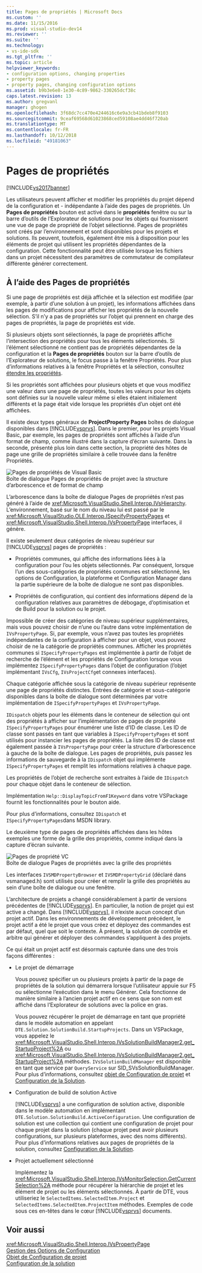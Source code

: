 ```yaml
---
title: Pages de propriétés | Microsoft Docs
ms.custom: ''
ms.date: 11/15/2016
ms.prod: visual-studio-dev14
ms.reviewer: ''
ms.suite: ''
ms.technology:
- vs-ide-sdk
ms.tgt_pltfrm: ''
ms.topic: article
helpviewer_keywords:
- configuration options, changing properties
- property pages
- property pages, changing configuration options
ms.assetid: b9b3e6e8-1e30-4c89-9862-330265dcf38c
caps.latest.revision: 13
ms.author: gregvanl
manager: ghogen
ms.openlocfilehash: 3f68dc7cc470e4244616c6e9a3cb41bdeb8f9103
ms.sourcegitcommit: 9ceaf69568d61023868ced59108ae4dd46f720ab
ms.translationtype: MT
ms.contentlocale: fr-FR
ms.lasthandoff: 10/12/2018
ms.locfileid: "49181063"
---
```

# <a name="property-pages"></a>Pages de propriétés
[!INCLUDE[vs2017banner](../../includes/vs2017banner.md)]

Les utilisateurs peuvent afficher et modifier les propriétés du projet dépend de la configuration et - indépendante à l’aide des pages de propriétés. Un **Pages de propriétés** bouton est activé dans le **propriétés** fenêtre ou sur la barre d’outils de l’Explorateur de solutions pour les objets qui fournissent une vue de page de propriété de l’objet sélectionné. Pages de propriétés sont créés par l’environnement et sont disponibles pour les projets et solutions. Ils peuvent, toutefois, également être mis à disposition pour les éléments de projet qui utilisent les propriétés dépendantes de la configuration. Cette fonctionnalité peut être utilisée lorsque les fichiers dans un projet nécessitent des paramètres de commutateur de compilateur différente générer correctement.  
  
## <a name="using-property-pages"></a>À l’aide des Pages de propriétés  
 Si une page de propriétés est déjà affichée et la sélection est modifiée (par exemple, à partir d’une solution à un projet), les informations affichées dans les pages de modifications pour afficher les propriétés de la nouvelle sélection. S’il n’y a pas de propriétés sur l’objet qui prennent en charge des pages de propriétés, la page de propriétés est vide.  
  
 Si plusieurs objets sont sélectionnés, la page de propriétés affiche l’intersection des propriétés pour tous les éléments sélectionnés. Si l’élément sélectionné ne contient pas de propriétés dépendantes de la configuration et la **Pages de propriétés** bouton sur la barre d’outils de l’Explorateur de solutions, le focus passe à la fenêtre Propriétés. Pour plus d’informations relatives à la fenêtre Propriétés et la sélection, consultez [étendre les propriétés](../../extensibility/internals/extending-properties.md).  
  
 Si les propriétés sont affichées pour plusieurs objets et que vous modifiez une valeur dans une page de propriétés, toutes les valeurs pour les objets sont définies sur la nouvelle valeur même si elles étaient initialement différents et la page était vide lorsque les propriétés d’un objet ont été affichées.  
  
 Il existe deux types généraux de **ProjectProperty Pages** boîtes de dialogue disponibles dans [!INCLUDE[vsprvs](../../includes/vsprvs-md.md)]. Dans le premier, pour les projets Visual Basic, par exemple, les pages de propriétés sont affichés à l’aide d’un format de champ, comme illustré dans la capture d’écran suivante. Dans la seconde, présenté plus loin dans cette section, la propriété des hôtes de page une grille de propriétés similaire à celle trouvée dans la fenêtre Propriétés.  
  
 ![Pages de propriétés de Visual Basic](../../extensibility/internals/media/vsvbproppages.gif "vsVBPropPages")  
Boîte de dialogue Pages de propriétés de projet avec la structure d’arborescence et de format de champ  
  
 L’arborescence dans la boîte de dialogue Pages de propriétés n’est pas généré à l’aide de <xref:Microsoft.VisualStudio.Shell.Interop.IVsHierarchy>. L’environnement, basé sur le nom du niveau lui est passé par le <xref:Microsoft.VisualStudio.OLE.Interop.ISpecifyPropertyPages> et <xref:Microsoft.VisualStudio.Shell.Interop.IVsPropertyPage> interfaces, il génère.  
  
 Il existe seulement deux catégories de niveau supérieur sur [!INCLUDE[vsprvs](../../includes/vsprvs-md.md)] pages de propriétés :  
  
-   Propriétés communes, qui affiche des informations liées à la configuration pour l’ou les objets sélectionnés. Par conséquent, lorsque l’un des sous-catégories de propriétés communes est sélectionné, les options de Configuration, la plateforme et Configuration Manager dans la partie supérieure de la boîte de dialogue ne sont pas disponibles.  
  
-   Propriétés de configuration, qui contient des informations dépend de la configuration relatives aux paramètres de débogage, d’optimisation et de Build pour la solution ou le projet.  
  
 Impossible de créer des catégories de niveau supérieur supplémentaires, mais vous pouvez choisir de n’une ou l’autre dans votre implémentation de `IVsPropertyPage`. Si, par exemple, vous n’avez pas toutes les propriétés indépendantes de la configuration à afficher pour un objet, vous pouvez choisir de ne la catégorie de propriétés communes. Afficher les propriétés communes si `ISpecifyPropertyPages` est implémentée à partir de l’objet de recherche de l’élément et les propriétés de Configuration lorsque vous implémentez `ISpecifyPropertyPages` dans l’objet de configuration (l’objet implémentant `IVsCfg`, `IVsProjectCfg`et connexes interfaces).  
  
 Chaque catégorie affichée sous la catégorie de niveau supérieur représente une page de propriétés distinctes. Entrées de catégorie et sous-catégorie disponibles dans la boîte de dialogue sont déterminées par votre implémentation de `ISpecifyPropertyPages` et `IVsPropertyPage`.  
  
 `IDispatch` objets pour les éléments dans le conteneur de sélection qui ont des propriétés à afficher sur l’implémentation de pages de propriété `ISpecifyPropertyPages` pour énumérer une liste d’ID de classe. Les ID de classe sont passés en tant que variables à `ISpecifyPropertyPages` et sont utilisés pour instancier les pages de propriétés. La liste des ID de classe est également passée à `IVsPropertyPage` pour créer la structure d’arborescence à gauche de la boîte de dialogue. Les pages de propriétés, puis passez les informations de sauvegarde à la `IDispatch` objet qui implémente `ISpecifyPropertyPages` et remplit les informations relatives à chaque page.  
  
 Les propriétés de l’objet de recherche sont extraites à l’aide de `IDispatch` pour chaque objet dans le conteneur de sélection.  
  
 Implémentation `Help::DisplayTopicFromF1Keyword` dans votre VSPackage fournit les fonctionnalités pour le bouton aide.  
  
 Pour plus d’informations, consultez `IDispatch` et `ISpecifyPropertyPages`dans MSDN library.  
  
 Le deuxième type de pages de propriétés affichées dans les hôtes exemples une forme de la grille des propriétés, comme indiqué dans la capture d’écran suivante.  
  
 ![Pages de propriété VC](../../extensibility/internals/media/vsvcproppages.gif "vsVCPropPages")  
Boîte de dialogue Pages de propriétés avec la grille des propriétés  
  
 Les interfaces `IVSMDPropertyBrowser` et `IVSMDPropertyGrid` (déclaré dans vsmanaged.h) sont utilisés pour créer et remplir la grille des propriétés au sein d’une boîte de dialogue ou une fenêtre.  
  
 L’architecture de projets a changé considérablement à partir de versions précédentes de [!INCLUDE[vsprvs](../../includes/vsprvs-md.md)]. En particulier, la notion de projet qui est active a changé. Dans [!INCLUDE[vsprvs](../../includes/vsprvs-md.md)], il n’existe aucun concept d’un projet actif. Dans les environnements de développement précédent, le projet actif a été le projet que vous créez et déployez des commandes est par défaut, quel que soit le contexte. À présent, la solution de contrôle et arbitre qui générer et déployer des commandes s’appliquent à des projets.  
  
 Ce qui était un projet actif est désormais capturée dans une des trois façons différentes :  
  
-   Le projet de démarrage  
  
     Vous pouvez spécifier un ou plusieurs projets à partir de la page de propriétés de la solution qui démarrera lorsque l’utilisateur appuie sur F5 ou sélectionne l’exécution dans le menu Générer. Cela fonctionne de manière similaire à l’ancien projet actif en ce sens que son nom est affiché dans l’Explorateur de solutions avec la police en gras.  
  
     Vous pouvez récupérer le projet de démarrage en tant que propriété dans le modèle automation en appelant `DTE.Solution.SolutionBuild.StartupProjects`. Dans un VSPackage, vous appelez le <xref:Microsoft.VisualStudio.Shell.Interop.IVsSolutionBuildManager2.get_StartupProject%2A> ou <xref:Microsoft.VisualStudio.Shell.Interop.IVsSolutionBuildManager2.get_StartupProject%2A> méthodes. `IVsSolutionBuildManager` est disponible en tant que service par `QueryService` sur SID_SVsSolutionBuildManager. Pour plus d’informations, consultez [objet de Configuration de projet](../../extensibility/internals/project-configuration-object.md) et [Configuration de la Solution](../../extensibility/internals/solution-configuration.md).  
  
-   Configuration de build de solution Active  
  
     [!INCLUDE[vsprvs](../../includes/vsprvs-md.md)] a une configuration de solution active, disponible dans le modèle automation en implémentant `DTE.Solution.SolutionBuild.ActiveConfiguration`. Une configuration de solution est une collection qui contient une configuration de projet pour chaque projet dans la solution (chaque projet peut avoir plusieurs configurations, sur plusieurs plateformes, avec des noms différents). Pour plus d’informations relatives aux pages de propriétés de la solution, consultez [Configuration de la Solution](../../extensibility/internals/solution-configuration.md).  
  
-   Projet actuellement sélectionné  
  
     Implémentez la <xref:Microsoft.VisualStudio.Shell.Interop.IVsMonitorSelection.GetCurrentSelection%2A> méthode pour récupérer la hiérarchie de projet et les élément de projet ou les éléments sélectionnés. À partir de DTE, vous utiliseriez le `SelectedItems.SelectedItem.Project` et `SelectedItems.SelectedItem.ProjectItem` méthodes. Exemples de code sous ces en-têtes dans le cœur [!INCLUDE[vsprvs](../../includes/vsprvs-md.md)] documents.  
  
## <a name="see-also"></a>Voir aussi  
 <xref:Microsoft.VisualStudio.Shell.Interop.IVsPropertyPage>   
 [Gestion des Options de Configuration](../../extensibility/internals/managing-configuration-options.md)   
 [Objet de Configuration de projet](../../extensibility/internals/project-configuration-object.md)   
 [Configuration de la solution](../../extensibility/internals/solution-configuration.md)

